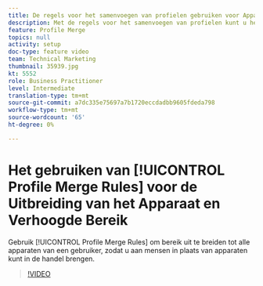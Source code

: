 ```yaml
---
title: De regels voor het samenvoegen van profielen gebruiken voor Apparaatextensies en Meer bereiken
description: Met de regels voor het samenvoegen van profielen kunt u het bereik uitbreiden tot alle apparaten van een gebruiker, zodat u deze op de markt kunt brengen voor mensen in plaats van voor apparaten.
feature: Profile Merge
topics: null
activity: setup
doc-type: feature video
team: Technical Marketing
thumbnail: 35939.jpg
kt: 5552
role: Business Practitioner
level: Intermediate
translation-type: tm+mt
source-git-commit: a7dc335e75697a7b1720eccdadbb9605fdeda798
workflow-type: tm+mt
source-wordcount: '65'
ht-degree: 0%

---
```



# Het gebruiken van [!UICONTROL Profile Merge Rules] voor de Uitbreiding van het Apparaat en Verhoogde Bereik

Gebruik [!UICONTROL Profile Merge Rules] om bereik uit te breiden tot alle apparaten van een gebruiker, zodat u aan mensen in plaats van apparaten kunt in de handel brengen.

>[!VIDEO](https://video.tv.adobe.com/v/35939/?quality=12&learn=on)
